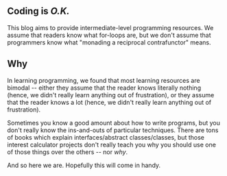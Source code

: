 ## Coding is _O.K._

This blog aims to provide intermediate-level programming resources. We assume
that readers know what for-loops are, but we don't assume that programmers
know what "monading a reciprocal contrafunctor" means.

## Why

In learning programming, we found that most learning resources are bimodal --
either they assume that the reader knows literally nothing (hence, we didn't
really learn anything out of frustration), or they assume that the reader
knows a lot (hence, we didn't really learn anything out of frustration).

Sometimes you know a good amount about how to write programs, but you don't
really know the ins-and-outs of particular techniques. There are tons of books
which explain interfaces/abstract classes/classes, but those interest
calculator projects don't really teach you why you should use one of those
things over the others -- nor _why_.

And so here we are. Hopefully this will come in handy.

